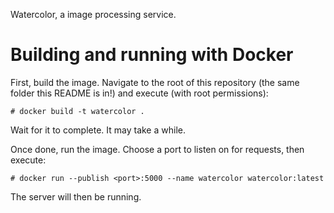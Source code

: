 Watercolor, a image processing service.

# Building and running with Docker

First, build the image. Navigate to the root of this repository (the same folder
this README is in!) and execute (with root permissions):
```
# docker build -t watercolor .
```

Wait for it to complete. It may take a while.

Once done, run the image. Choose a port to listen on for requests, then execute:

```
# docker run --publish <port>:5000 --name watercolor watercolor:latest
```

The server will then be running.


